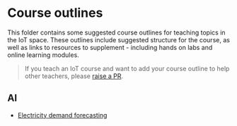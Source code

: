 # Course outlines

This folder contains some suggested course outlines for teaching topics in the IoT space. These outlines include suggested structure for the course, as well as links to resources to supplement - including hands on labs and online learning modules.

> If you teach an IoT course and want to add your course outline to help other teachers, please [raise a PR](https://github.com/microsoft/iot-curriculum/pulls).

## AI

* [Electricity demand forecasting](./electricity-demand-forecasting.md)
